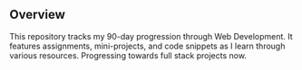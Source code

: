 ## Overview

This repository tracks my 90-day progression through Web Development. It features assignments, mini-projects, and code snippets as I learn through various resources.
Progressing towards full stack projects now.
